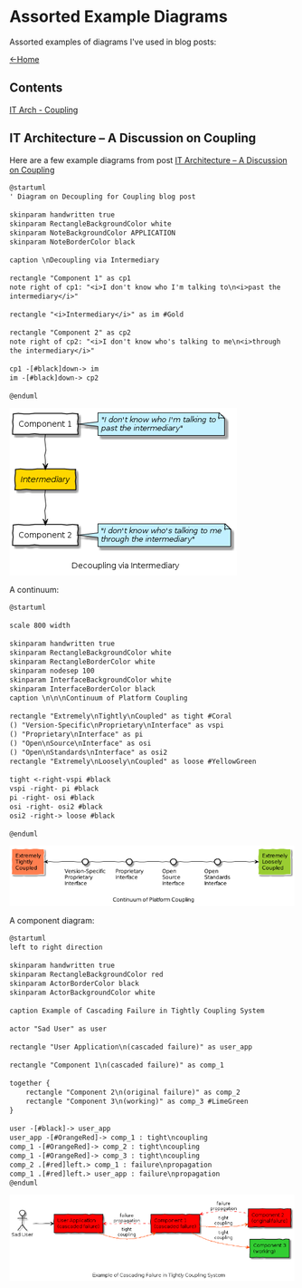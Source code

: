 # Assorted Example Diagrams
Assorted examples of diagrams I've used in blog posts:

[<-Home](../../README.md)

## Contents
[IT Arch - Coupling](#itarch-coupling)<br>

<a name="itarch-coupling"/>

## IT Architecture – A Discussion on Coupling

Here are a few example diagrams from post [IT Architecture – A Discussion on Coupling](https://mattjhayes.com/2020/04/18/it-architecture-a-discussion-on-coupling/)

```plantuml
@startuml
' Diagram on Decoupling for Coupling blog post

skinparam handwritten true
skinparam RectangleBackgroundColor white
skinparam NoteBackgroundColor APPLICATION
skinparam NoteBorderColor black

caption \nDecoupling via Intermediary

rectangle "Component 1" as cp1
note right of cp1: "<i>I don't know who I'm talking to\n<i>past the intermediary</i>"

rectangle "<i>Intermediary</i>" as im #Gold

rectangle "Component 2" as cp2
note right of cp2: "<i>I don't know who's talking to me\n<i>through the intermediary</i>"

cp1 -[#black]down-> im
im -[#black]down-> cp2

@enduml
```

![decoupling](decoupling.png)

A continuum:

```plantuml
@startuml

scale 800 width

skinparam handwritten true
skinparam RectangleBackgroundColor white
skinparam RectangleBorderColor white
skinparam nodesep 100
skinparam InterfaceBackgroundColor white
skinparam InterfaceBorderColor black
caption \n\n\nContinuum of Platform Coupling

rectangle "Extremely\nTightly\nCoupled" as tight #Coral
() "Version-Specific\nProprietary\nInterface" as vspi
() "Proprietary\nInterface" as pi
() "Open\nSource\nInterface" as osi
() "Open\nStandards\nInterface" as osi2
rectangle "Extremely\nLoosely\nCoupled" as loose #YellowGreen

tight <-right-vspi #black
vspi -right- pi #black
pi -right- osi #black
osi -right- osi2 #black
osi2 -right-> loose #black

@enduml
```

![platform_continuum](platform_continuum.png)

A component diagram:

```plantuml
@startuml
left to right direction

skinparam handwritten true
skinparam RectangleBackgroundColor red
skinparam ActorBorderColor black
skinparam ActorBackgroundColor white

caption Example of Cascading Failure in Tightly Coupling System

actor "Sad User" as user

rectangle "User Application\n(cascaded failure)" as user_app

rectangle "Component 1\n(cascaded failure)" as comp_1

together {
    rectangle "Component 2\n(original failure)" as comp_2
    rectangle "Component 3\n(working)" as comp_3 #LimeGreen
}

user -[#black]-> user_app
user_app -[#OrangeRed]-> comp_1 : tight\ncoupling
comp_1 -[#OrangeRed]-> comp_2 : tight\ncoupling
comp_1 -[#OrangeRed]-> comp_3 : tight\ncoupling
comp_2 .[#red]left.> comp_1 : failure\npropagation
comp_1 .[#red]left.> user_app : failure\npropagation
@enduml
```

![tight_coupling_cascading_failure](tight_coupling_cascading_failure.png)
